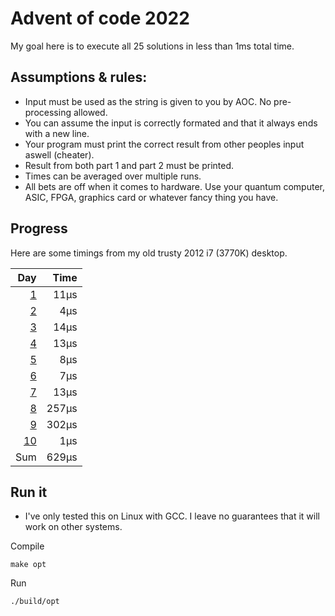 # Advent of code 2022

My goal here is to execute all 25 solutions in less than 1ms total time.

## Assumptions & rules:

- Input must be used as the string is given to you by AOC. No pre-processing allowed.
- You can assume the input is correctly formated and that it always ends with a new line.
- Your program must print the correct result from other peoples input aswell (cheater).
- Result from both part 1 and part 2 must be printed.
- Times can be averaged over multiple runs.
- All bets are off when it comes to hardware. Use your quantum computer, ASIC, FPGA, graphics card or whatever fancy thing you have.


## Progress

Here are some timings from my old trusty 2012 i7 (3770K) desktop.

| Day  | Time  |
| ---: | ----: |
|  [1] |  11µs |
|  [2] |   4µs |
|  [3] |  14µs |
|  [4] |  13µs |
|  [5] |   8µs |
|  [6] |   7µs |
|  [7] |  13µs |
|  [8] | 257µs |
|  [9] | 302µs |
| [10] |   1µs |
| Sum  | 629µs |

## Run it

- I've only tested this on Linux with GCC. I leave no guarantees that it will work on other systems.

Compile
```
make opt
```
Run
```
./build/opt
```

[1]: src/Day1.c
[2]: src/Day2.c
[3]: src/Day3.c
[4]: src/Day4.c
[5]: src/Day5.c
[6]: src/Day6.c
[7]: src/Day7.c
[8]: src/Day8.c
[9]: src/Day9.c
[10]: src/Day10.c
